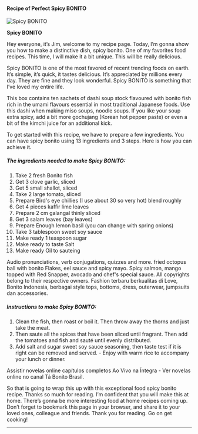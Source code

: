            

#### Recipe of Perfect Spicy BONITO

![Spicy BONITO](https://img-global.cpcdn.com/recipes/68179cc926481481/751x532cq70/spicy-bonito-recipe-main-photo.jpg)

**Spicy BONITO**

Hey everyone, it’s Jim, welcome to my recipe page. Today, I’m gonna show you how to make a distinctive dish, spicy bonito. One of my favorites food recipes. This time, I will make it a bit unique. This will be really delicious.

Spicy BONITO is one of the most favored of recent trending foods on earth. It’s simple, it’s quick, it tastes delicious. It’s appreciated by millions every day. They are fine and they look wonderful. Spicy BONITO is something that I’ve loved my entire life.

This box contains ten sachets of dashi soup stock flavoured with bonito fish rich in the umami flavours essential in most traditional Japanese foods. Use this dashi when making miso soups, noodle soups. If you like your soup extra spicy, add a bit more gochujang (Korean hot pepper paste) or even a bit of the kimchi juice for an additional kick.

To get started with this recipe, we have to prepare a few ingredients. You can have spicy bonito using 13 ingredients and 3 steps. Here is how you can achieve it.

##### The ingredients needed to make Spicy BONITO:

1.  Take 2 fresh Bonito fish
2.  Get 3 clove garlic, sliced
3.  Get 5 small shallot, sliced
4.  Take 2 large tomato, sliced
5.  Prepare Bird's eye chillies (I use about 30 so very hot) blend roughly
6.  Get 4 pieces kaffir lime leaves
7.  Prepare 2 cm galangal thinly sliced
8.  Get 3 salam leaves (bay leaves)
9.  Prepare Enough lemon basil (you can change with spring onions)
10.  Take 3 tablespoon sweet soy sauce
11.  Make ready 1 teaspoon sugar
12.  Make ready to taste Salt
13.  Make ready Oil to sauteing

Audio pronunciations, verb conjugations, quizzes and more. fried octopus ball with bonito Flakes, eel sauce and spicy mayo. Spicy salmon, mango topped with Red Snapper, avocado and chef's special sauce. All copyrights belong to their respective owners. Fashion terbaru berkualitas di Love, Bonito Indonesia, berbagai style tops, bottoms, dress, outerwear, jumpsuits dan accessories.

##### Instructions to make Spicy BONITO:

1.  Clean the fish, then roast or boil it. Then throw away the thorns and just take the meat.
2.  Then saute all the spices that have been sliced ​​until fragrant. Then add the tomatoes and fish and sauté until evenly distributed.
3.  Add salt and sugar sweet soy sauce seasoning, then taste test if it is right can be removed and served. - Enjoy with warm rice to accompany your lunch or dinner.

Assistir novelas online capítulos completos Ao Vivo na Íntegra - Ver novelas online no canal Tá Bonito Brasil.

So that is going to wrap this up with this exceptional food spicy bonito recipe. Thanks so much for reading. I’m confident that you will make this at home. There’s gonna be more interesting food at home recipes coming up. Don’t forget to bookmark this page in your browser, and share it to your loved ones, colleague and friends. Thank you for reading. Go on get cooking!

* * *